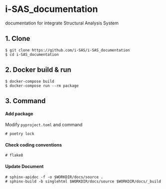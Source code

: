 # i-SAS_documentation
documentation for integrate Structural Analysis System

## 1. Clone
```
$ git clone https://github.com/i-SAS/i-SAS_documentation
$ cd i-SAS_documentation
```

## 2. Docker build & run
```
$ docker-compose build
$ docker-compose run --rm package
```

## 3. Command
#### Add package
Modify `pyproject.toml` and command
```
# poetry lock
```

#### Check coding conventions
```
# flake8
```

#### Update Document
```
# sphinx-apidoc -f -o $WORKDIR/docs/source .
# sphinx-build -b singlehtml $WORKDIR/docs/source $WORKDIR/docs/_build
```
